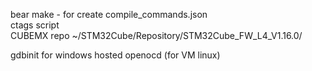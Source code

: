 bear make - for create compile_commands.json  
ctags script  
CUBEMX repo ~/STM32Cube/Repository/STM32Cube_FW_L4_V1.16.0/  
  
gdbinit for windows hosted openocd (for VM linux)

